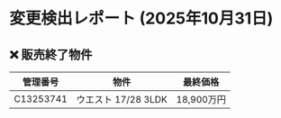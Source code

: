 # 変更検出レポート (2025年10月31日)

## ❌ 販売終了物件

| 管理番号 | 物件 | 最終価格 |
|---|---|---|
| C13253741 | ウエスト 17/28 3LDK | 18,900万円 |

